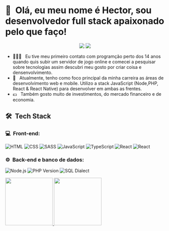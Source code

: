 <h1>👋 &nbsp;Olá, eu meu nome é Hector, sou desenvolvedor full stack apaixonado pelo que faço!</h1>
<p align="center">
<a href="https://instagram.com/dicasparadevs(https://www.instagram.com/_lopessszz/)"><img src="https://img.shields.io/badge/-@HectorLopes_-E4405F?style=flat-square&logo=Instagram&logoColor=white"/></a>
<a href="https://www.linkedin.com/in/hector-lopes-34b737250/"><img src="https://img.shields.io/badge/-Hector%20Lopes-0077B5?style=flat-square&logo=Linkedin&logoColor=white"/></a>

</p>


- 👨🏻‍💻 &nbsp; Eu tive meu primeiro contato com programção perto dos 14 anos quando quis subir um servidor de jogo online e comecei a pesquisar sobre tecnologias assim descubri meu gosto por criar coisa e densenvolvimento.
- 🚀 &nbsp; Atualmente, tenho como foco principal da minha carreira as áreas de desenvolvimento web e mobile. Utilizo a stack JavaScript (Node,PHP, React & React Native) para desenvolver em ambas as frentes.
- 💵 &nbsp; Também gosto muito de investimentos, do mercado financeiro e de economia.

<h2> 🛠 &nbsp;Tech Stack</h2>
<h3>💻 &nbsp;Front-end:</h3>

![HTML](https://img.shields.io/badge/-HTML-333333?style=flat&logo=HTML5)
![CSS](https://img.shields.io/badge/-CSS-333333?style=flat&logo=CSS3&logoColor=1572B6)
![SASS](https://img.shields.io/badge/-Scss-eee?style=flat-square&logo=sass)
![JavaScript](https://img.shields.io/badge/-JavaScript-333333?style=flat&logo=javascript)
![TypeScript](https://img.shields.io/badge/-TypeScript-333333?style=flat&logo=typescript&logoColor=2D79C7)
![React](https://img.shields.io/badge/-React-333333?style=flat&logo=react)
![React](https://img.shields.io/badge/-React%20Native-333333?style=flat&logo=react)

<h3>⚙️ &nbsp;Back-end e banco de dados:</h3>

![Node.js](https://img.shields.io/badge/-Node.js-333333?style=flat&logo=node.js)
![PHP Version](https://img.shields.io/badge/php-%3E%3D%207.4-8892BF.svg)
![SQL Dialect](https://img.shields.io/badge/sql-4479A1.svg)

<div>
<a href="https://github.com/Hector-Lopes">
<img height="150em" src="https://github-readme-stats.vercel.app/api/top-langs/?username=Hector-Lopes&layout=compact&langs_count=7&theme=dracula"/>
<img height="150em" src="https://github-readme-stats.vercel.app/api?username=Hector-Lopes&show_icons=true&theme=dracula&include_all_commits=true&count_private=true"/>


</div>





